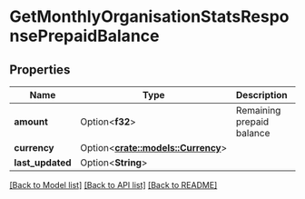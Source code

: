 # GetMonthlyOrganisationStatsResponsePrepaidBalance

## Properties

Name | Type | Description | Notes
------------ | ------------- | ------------- | -------------
**amount** | Option<**f32**> | Remaining prepaid balance | [optional]
**currency** | Option<[**crate::models::Currency**](Currency.md)> |  | [optional]
**last_updated** | Option<**String**> |  | [optional]

[[Back to Model list]](../README.md#documentation-for-models) [[Back to API list]](../README.md#documentation-for-api-endpoints) [[Back to README]](../README.md)


